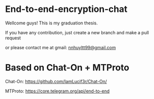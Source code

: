 # End-to-end-encryption-chat
Wellcome guys! This is my graduation thesis.

If you have any contribution, just create a new branch and make a pull request

or please contact me at gmail: nnhuyltt99@gmail.com

Based on Chat-On + MTProto
==
Chat-On: https://github.com/IamLucif3r/Chat-On/

MTProto: https://core.telegram.org/api/end-to-end
